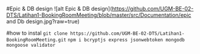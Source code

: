 #Epic & DB design
![alt Epic & DB design](https://github.com/UGM-BE-02-DTS/Latihan1-BookingRoomMeeting/blob/master/src/Documentation/epic and Db design.jpg?raw=true)

#how to instal
`git clone https://github.com/UGM-BE-02-DTS/Latihan1-BookingRoomMeeting.git`
` npm i bcryptjs express jsonwebtoken mongodb mongoose validator `
